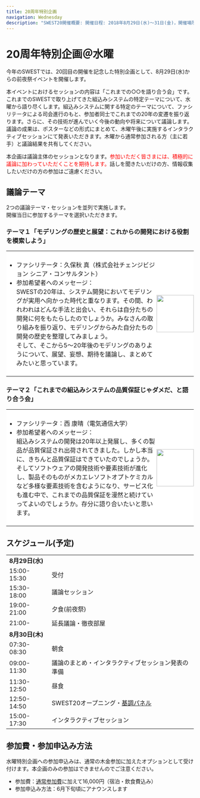 ```yaml
---
title: 20周年特別企画
navigation: Wednesday
description: "SWEST20開催概要: 開催日程: 2018年8月29日(水)〜31日(金)，開催場所: 下呂温泉 水明館，メインテーマ:　future = SWEST(&you) + dream; 大学の研究者や学生、企業の技術者や管理者、その他、組込みシステムに関わる全ての人達が、徹底的に議論できる場を提供することを主な目的とした合宿型のワークショップです。"
---
```

# 20周年特別企画＠水曜

今年のSWESTでは、20回目の開催を記念した特別企画として、8月29日(水)からの前夜祭イベントを開催します。

本イベントにおけるセッションの内容は「これまでの○○を語り合う会」です。  
これまでのSWESTで取り上げてきた組込みシステムの特定テーマについて、水曜から語り尽くします。組込みシステムに関する特定のテーマについて、ファシリテータによる司会進行のもと、参加者同士でこれまでの20年の変遷を振り返ります。さらに、その技術が進んでいく今後の動向や将来について議論します。
議論の成果は、ポスターなどの形式にまとめて、木曜午後に実施するインタラクティブセッションにて発表いただきます。木曜から通常参加される方（主に若手）と議論結果を共有してください。

本企画は議論主体のセッションとなります。<font color="red">参加いただく皆さまには、積極的に議論に加わっていただくことを期待します。</font>話しを聞きたいだけの方、情報収集したいだけの方の参加はご遠慮ください。

## 議論テーマ

2つの議論テーマ・セッションを並列で実施します。  
開催当日に参加するテーマを選択いただきます。

### テーマ１「モデリングの歴史と展望：これからの開発における役割を模索しよう」

<TABLE width="100%" style="width:100%; background-color:#ffffff; text-align:center; border-style:none;">
<TR style="border-style:none;">
<TD width="80%" style="padding:8px 0 8px; border-style:none; text-align:left;">
<ul>
<li>ファシリテータ：久保秋 真（株式会社チェンジビジョン シニア・コンサルタント）
<li>参加希望者へのメッセージ：<br>
SWESTの20年は、システム開発においてモデリングが実用へ向かった時代と重なります。その間、われわれはどんな手法と出会い、それらは自分たちの開発に何をもたらしたのでしょうか。みなさんの取り組みを振り返り、モデリングからみた自分たちの開発の歴史を整理してみましょう。<br>
そして、そこから5〜20年後のモデリングのありようについて、展望、妄想、期待を議論し、まとめてみたいと思っています。
</ul>
</TD>
<TD width="20%" style="padding:8px 0 8px; border-style:none; text-align:center;">
<img src="../images/SWEST20/kuboaki.jpg" width="100">
</TD>
</TR>
</TABLE>


### テーマ２「これまでの組込みシステムの品質保証じゃダメだ、と語り合う会」

<TABLE width="100%" style="width:100%; background-color:#ffffff; text-align:center; border-style:none;">
<TR style="border-style:none;">
<TD width="80%" style="padding:8px 0 8px; border-style:none; text-align:left;">
<ul>
<li>ファシリテータ：西 康晴（電気通信大学）
<li>参加希望者へのメッセージ：<br>
組込みシステムの開発は20年以上発展し、多くの製品が品質保証され出荷されてきました。しかし本当に、きちんと品質保証はできていたのでしょうか。そしてソフトウェアの開発技術や要素技術が進化し、製品そのものがメカエレソフトオプトケミカルなど多様な要素技術を含むようになり、サービス化も進む中で、これまでの品質保証を漫然と続けていってよいのでしょうか。存分に語り合いたいと思います。
</ul>
</TD>
<TD width="20%" style="padding:8px 0 8px; border-style:none; text-align:center;">
<img src="../images/SWEST20/nishi.png" width="100">
</TD>
</TR>
</TABLE>


## スケジュール(予定)


|||
|:-----|:------|
| **8月29日(水)** |
| 15:00-15:30 | 受付 |
| 15:30-18:00 | 議論セッション |
| 19:00-21:00 | 夕食(前夜祭) |
| 21:00-      | 延長議論・徹夜部屋 |
| **8月30日(木)** |
| 07:30-08:30 | 朝食 |
| 09:00-11:30 | 議論のまとめ・インタラクティブセッション発表の準備 |
| 11:30-12:50 | 昼食 |
| 12:50-14:50 | SWEST20オープニング・[基調パネル](../SWEST20/program/#panel) |
| 15:00-17:30 | インタラクティブセッション |

## 参加費・参加申込み方法

水曜特別企画への参加申込みは、通常の木金参加に加えたオプションとして受け付けます。本企画のみの参加はできませんのでご注意ください。

* 参加費：[通常参加費](../guide#fee)に加えて16,000円（宿泊・飲食費込み）
* 参加申込み方法：6月下旬頃にアナウンスします



